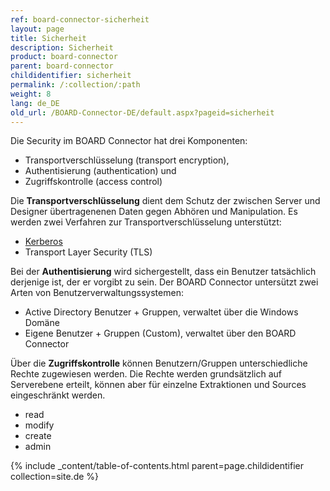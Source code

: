```yaml
---
ref: board-connector-sicherheit
layout: page
title: Sicherheit
description: Sicherheit
product: board-connector
parent: board-connector
childidentifier: sicherheit
permalink: /:collection/:path
weight: 8
lang: de_DE
old_url: /BOARD-Connector-DE/default.aspx?pageid=sicherheit
---
```


Die Security im BOARD Connector hat drei Komponenten:

- Transportverschlüsselung (transport encryption),
- Authentisierung (authentication) und
- Zugriffskontrolle (access control)

Die **Transportverschlüsselung** dient dem Schutz der zwischen Server und Designer übertragenenen Daten gegen Abhören und Manipulation. 
Es werden zwei Verfahren zur Transportverschlüsselung unterstützt:

- [Kerberos](https://msdn.microsoft.com/en-us/library/windows/desktop/aa374762(v=vs.85).aspx)
- Transport Layer Security (TLS)

Bei der **Authentisierung** wird sichergestellt, dass ein Benutzer tatsächlich derjenige ist, der er vorgibt zu sein. 
Der BOARD Connector untersützt zwei Arten von Benutzerverwaltungssystemen:

- Active Directory Benutzer + Gruppen, verwaltet über die Windows Domäne
- Eigene Benutzer + Gruppen (Custom), verwaltet über den BOARD Connector

Über die **Zugriffskontrolle** können Benutzern/Gruppen unterschiedliche Rechte zugewiesen werden. Die Rechte werden grundsätzlich auf Serverebene erteilt, können aber für einzelne Extraktionen und Sources eingeschränkt werden.

- read
- modify
- create
- admin

{% include _content/table-of-contents.html parent=page.childidentifier collection=site.de %}
